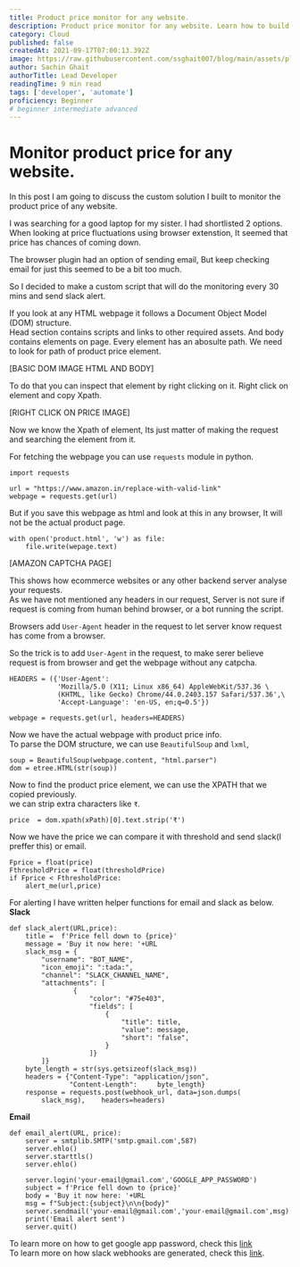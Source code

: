 ```yaml
---
title: Product price monitor for any website.
description: Product price monitor for any website. Learn how to build a custom solution to monitor product prices on any website and receive Slack alerts
category: Cloud
published: false
createdAt: 2021-09-17T07:00:13.392Z
image: https://raw.githubusercontent.com/ssghait007/blog/main/assets/placeholder.webp
author: Sachin Ghait
authorTitle: Lead Developer
readingTime: 9 min read
tags: ['developer', 'automate']
proficiency: Beginner
# beginner intermediate advanced 
---
```


# Monitor product price for any website.

In this post I am going to discuss the custom solution I built to monitor the product price of any website.

I was searching for a good laptop for my sister. I had shortlisted 2 options. When looking at price fluctuations using browser extenstion, It seemed that price has chances of coming down.

The browser plugin had an option of sending email, But keep checking email for just this seemed to be a bit too much.

So I decided to make a custom script that will do the monitoring every 30 mins and send slack alert.

If you look at any HTML webpage it follows a Document Object Model (DOM) structure. \
Head section contains scripts and links to other required assets. And body contains elements on page. Every element has an abosulte path. We need to look for path of product price element.

[BASIC DOM IMAGE HTML AND BODY]

To do that you can inspect that element by right clicking on it. Right click on element and copy Xpath.

[RIGHT CLICK ON PRICE IMAGE]

Now we know the Xpath of element, Its just matter of making the request and searching the element from it.

For fetching the webpage you can use `requests` module in python.

```python{1,3-5}
import requests

url = "https://www.amazon.in/replace-with-valid-link"
webpage = requests.get(url)
```

But if you save this webpage as html and look at this in any browser, It will not be the actual product page.

```python{1,3-5}
with open('product.html', 'w') as file:
    file.write(wepage.text)
```

[AMAZON CAPTCHA PAGE]

This shows how ecommerce websites or any other backend server analyse your requests. \
As we have not mentioned any headers in our request, Server is not sure if request is coming from human behind browser, or a bot running the script.

Browsers add `User-Agent` header in the request to let server know request has come from a browser.

So the trick is to add `User-Agent` in the request, to make serer believe request is from browser and get the webpage without any catpcha.

```python{1,3-5}
HEADERS = ({'User-Agent':
            'Mozilla/5.0 (X11; Linux x86_64) AppleWebKit/537.36 \
            (KHTML, like Gecko) Chrome/44.0.2403.157 Safari/537.36',\
            'Accept-Language': 'en-US, en;q=0.5'})

webpage = requests.get(url, headers=HEADERS)
```

Now we have the actual webpage with product price info. \
To parse the DOM structure, we can use `BeautifulSoup` and `lxml`,

```python{1,3-5}
soup = BeautifulSoup(webpage.content, "html.parser")
dom = etree.HTML(str(soup))
```

Now to find the product price element, we can use the XPATH that we copied previously. \
we can strip extra characters like `₹`.

```python{1,3-5}
price  = dom.xpath(xPath)[0].text.strip('₹')
```

Now we have the price we can compare it with threshold and send slack(I preffer this) or email.

```python{1,3-5}
Fprice = float(price)
FthresholdPrice = float(thresholdPrice)
if Fprice < FthresholdPrice:
    alert_me(url,price)
```

For alerting I have written helper functions for email and slack as below.
**Slack**

```python{1,3-5}
def slack_alert(URL,price):
    title =  f'Price fell down to {price}'
    message = 'Buy it now here: '+URL
    slack_msg = {
        "username": "BOT_NAME",
        "icon_emoji": ":tada:",
        "channel": "SLACK_CHANNEL_NAME",
        "attachments": [
                {
                    "color": "#75e403",
                    "fields": [
                        {
                            "title": title,
                            "value": message,
                            "short": "false",
                        }
                    ]}
        ]}
    byte_length = str(sys.getsizeof(slack_msg))
    headers = {"Content-Type": "application/json",
               "Content-Length":     byte_length}
    response = requests.post(webhook_url, data=json.dumps(
        slack_msg),    headers=headers)

```

**Email**

```python{1,3-5}
def email_alert(URL, price):
    server = smtplib.SMTP('smtp.gmail.com',587)
    server.ehlo()
    server.starttls()
    server.ehlo()

    server.login('your-email@gmail.com','GOOGLE_APP_PASSWORD')
    subject = f'Price fell down to {price}'
    body = 'Buy it now here: '+URL
    msg = f"Subject:{subject}\n\n{body}"
    server.sendmail('your-email@gmail.com','your-email@gmail.com',msg)
    print('Email alert sent')
    server.quit()
```

To learn more on how to get google app password, check this [link](https://www.youtube.com/watch?v=J4CtP1MBtOE) \
To learn more on how slack webhooks are generated, check this [link](https://www.youtube.com/watch?v=mCyf1gYkoMs).
